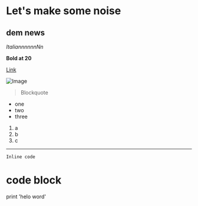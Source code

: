 # Let's make some noise

## dem news

*ItaliannnnnnNn*

**Bold at 20**

[Link](https://theuselessweb.com/)

![Image](https://static.wikia.nocookie.net/earthbound/images/b/b6/Starman_Clay_Model.png/revision/latest?cb=20090521212858)

>Blockquote

* one
* two
* three

1. a
2. b
3. c

---

`Inline code`

# code block
print 'helo word'
